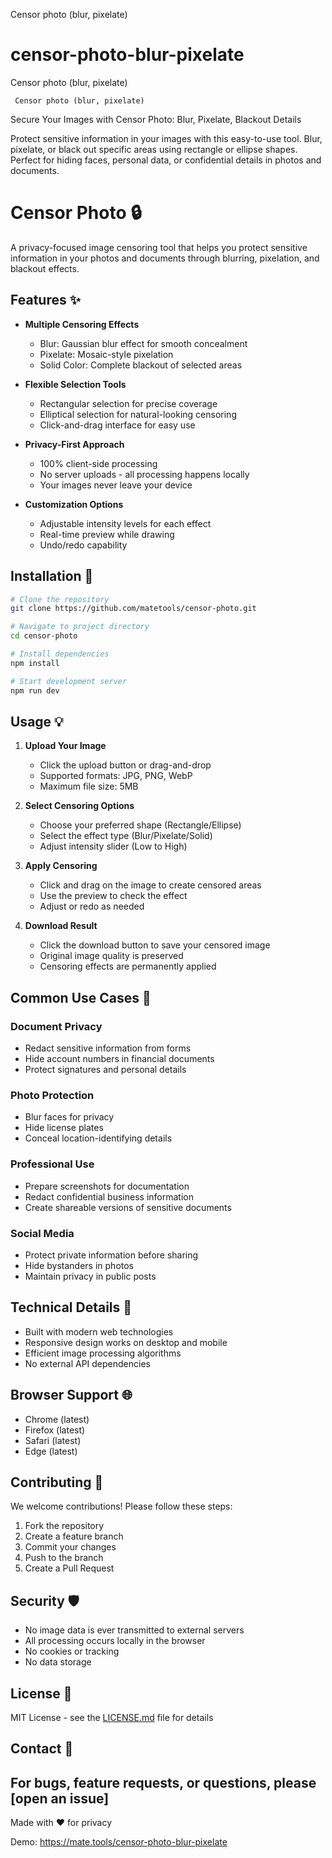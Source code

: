 Censor photo (blur, pixelate) 
# censor-photo-blur-pixelate
 Censor photo (blur, pixelate) 

     Censor photo (blur, pixelate)

Secure Your Images with Censor Photo: Blur, Pixelate, Blackout Details

Protect sensitive information in your images with this easy-to-use tool. Blur, pixelate, or black out specific areas using rectangle or ellipse shapes. Perfect for hiding faces, personal data, or confidential details in photos and documents.


# Censor Photo 🔒

A privacy-focused image censoring tool that helps you protect sensitive information in your photos and documents through blurring, pixelation, and blackout effects.

## Features ✨

- **Multiple Censoring Effects**
  - Blur: Gaussian blur effect for smooth concealment
  - Pixelate: Mosaic-style pixelation
  - Solid Color: Complete blackout of selected areas

- **Flexible Selection Tools**
  - Rectangular selection for precise coverage
  - Elliptical selection for natural-looking censoring
  - Click-and-drag interface for easy use

- **Privacy-First Approach**
  - 100% client-side processing
  - No server uploads - all processing happens locally
  - Your images never leave your device

- **Customization Options**
  - Adjustable intensity levels for each effect
  - Real-time preview while drawing
  - Undo/redo capability

## Installation 🚀

```bash
# Clone the repository
git clone https://github.com/matetools/censor-photo.git

# Navigate to project directory
cd censor-photo

# Install dependencies
npm install

# Start development server
npm run dev
```

## Usage 💡

1. **Upload Your Image**
   - Click the upload button or drag-and-drop
   - Supported formats: JPG, PNG, WebP
   - Maximum file size: 5MB

2. **Select Censoring Options**
   - Choose your preferred shape (Rectangle/Ellipse)
   - Select the effect type (Blur/Pixelate/Solid)
   - Adjust intensity slider (Low to High)

3. **Apply Censoring**
   - Click and drag on the image to create censored areas
   - Use the preview to check the effect
   - Adjust or redo as needed

4. **Download Result**
   - Click the download button to save your censored image
   - Original image quality is preserved
   - Censoring effects are permanently applied

## Common Use Cases 🎯

### Document Privacy
- Redact sensitive information from forms
- Hide account numbers in financial documents
- Protect signatures and personal details

### Photo Protection
- Blur faces for privacy
- Hide license plates
- Conceal location-identifying details

### Professional Use
- Prepare screenshots for documentation
- Redact confidential business information
- Create shareable versions of sensitive documents

### Social Media
- Protect private information before sharing
- Hide bystanders in photos
- Maintain privacy in public posts

## Technical Details 🔧

- Built with modern web technologies
- Responsive design works on desktop and mobile
- Efficient image processing algorithms
- No external API dependencies

## Browser Support 🌐

- Chrome (latest)
- Firefox (latest)
- Safari (latest)
- Edge (latest)

## Contributing 🤝

We welcome contributions! Please follow these steps:

1. Fork the repository
2. Create a feature branch
3. Commit your changes
4. Push to the branch
5. Create a Pull Request

## Security 🛡️

- No image data is ever transmitted to external servers
- All processing occurs locally in the browser
- No cookies or tracking
- No data storage

## License 📄

MIT License - see the [LICENSE.md](LICENSE.md) file for details

## Contact 📧

For bugs, feature requests, or questions, please [open an issue]
---

Made with ❤️ for privacy

Demo: https://mate.tools/censor-photo-blur-pixelate
